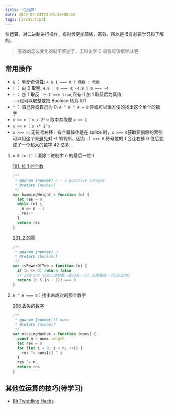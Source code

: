 ```yaml
---
title: '位运算'
date: 2022-09-24T23:05:33+08:00
tags: [JavaScript]
---
```


位运算，对二进制进行操作，有时候更加简练，高效，所以是很有必要学习和了解的。

> 基础的怎么变化的就不赘述了，工科生学 C 语言应该都学过吧

## 常用操作

- `&` ： 判断奇偶性: `4 & 1 === 0 ? 偶数 : 奇数`
- `|` ： 向 0 取整: `4.9 | 0 === 4`; `-4.9 | 0 === -4`
- `~` ： 加 1 取反: `!~-1 === true`,只有-1 加 1 取反后为真值;  
  `~~x`也可以取整或把 Boolean 转为 0/1
- `^` ： 自己异或自己为 0: `A ^ B ^ A = B` 异或可以很方便的找出这个单个的数字
- `x >> n` ：`x / 2^n`: 取中并取整 `x >> 1`
- `x << n` ：`x \* 2^n`
- `x >>> n`: 无符号右移，有个骚操作是在 splice 时，`x >>> 0`获取要删除的索引可以用这个来避免对 -1 的判断，因为 `-1 >>> 0` 符号位的 1 会让右移 0 位后变成了一个超大的数字 42 亿多...

1. `n & (n-1)`：消除二进制中 n 的最后一位 1

   [191. 位 1 的个数](https://leetcode.cn/problems/number-of-1-bits/)

   ```js
   /**
    * @param {number} n - a positive integer
    * @return {number}
    */
   var hammingWeight = function (n) {
     let res = 0
     while (n) {
       n &= n - 1
       res++
     }
     return res
   }
   ```

   [231. 2 的幂](https://leetcode.cn/problems/power-of-two/)

   ```js
   /**
    * @param {number} n
    * @return {boolean}
    */
   var isPowerOfTwo = function (n) {
     if (n <= 0) return false
     // 2的n次方 它的二进制数一定只有一个1 去掉最后一个1应该为0
     return (n & (n - 1)) === 0
   }
   ```

2. `A ^ A === 0`：找出未成对的那个数字

   [268.丢失的数字](https://leetcode.cn/problems/missing-number/submissions/)

   ```js
   /**
    * @param {number[]} nums
    * @return {number}
    */
   var missingNumber = function (nums) {
     const n = nums.length
     let res = 0
     for (let i = 0; i < n; ++i) {
       res ^= nums[i] ^ i
     }
     res ^= n
     return res
   }
   ```

## 其他位运算的技巧(待学习)

- [Bit Twiddling Hacks](http://graphics.stanford.edu/~seander/bithacks.html#ReverseParallel)
